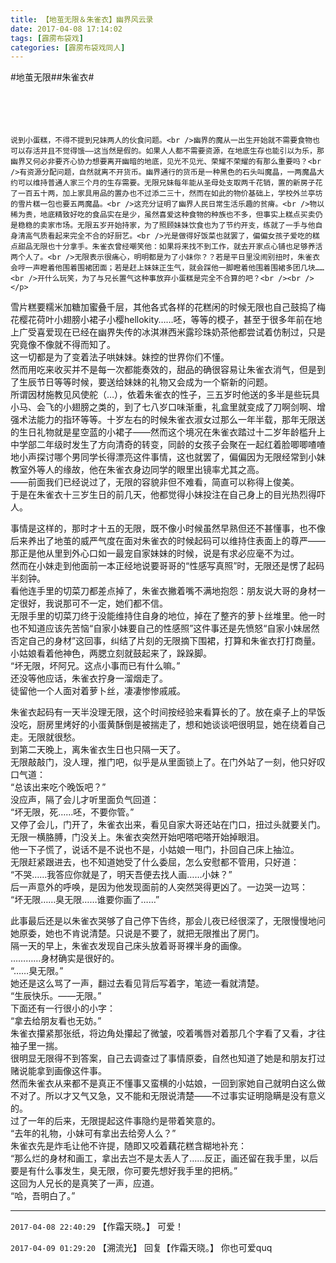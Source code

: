 ```yaml
---
title: 【地茧无限＆朱雀衣】幽界风云录
date: 2017-04-08 17:14:02
tags: [霹雳布袋戏]
categories: [霹雳布袋戏同人]
---
```


<p dir="ltr"  >#地茧无限##朱雀衣#<br /><br /><br /><br /><br /></p> 
<p dir="ltr"  >
    
    说到小蛋糕，不得不提到兄妹两人的伙食问题。<br />幽界的魔从一出生开始就不需要食物也可以存活并且不觉得饿——这当然是假的。如果人人都不需要资源，在地底生存也能引以为乐，那幽界又何必非要齐心协力想要离开幽暗的地底，见光不见光、荣耀不荣耀的有那么重要吗？<br />有资源分配问题，自然就离不开货币。幽界通行的货币是一种黑色的石头叫魔晶，一两魔晶大约可以维持普通人家三个月的生存需要。无限兄妹每年能从圣母处支取两千花销，置的新房子花了一百五十两，加上家具用品的置办也不过添二三十，然而在如此的物价基础上，学校外兰亭坊的雪片糕一包也要五两魔晶。<br />这充分证明了幽界人民日常生活乐趣的贫瘠。<br />物以稀为贵，地底精致好吃的食品实在是少，虽然喜爱这种食物的种族也不多，但事实上糕点买卖仍是稳稳的卖家市场。无限五岁开始持家，为了照顾妹妹饮食也为了节约开支，练就了一手与他自身清高气质看起来完全不合的好厨艺。<br />光是做得好饭菜也就罢了，偏偏女孩子爱吃的糕点甜品无限也十分拿手。朱雀衣曾经嘲笑他：如果将来找不到工作，就去开家点心铺也足够养活两个人了。<br />无限表示很痛心，明明都是为了小妹你？？若是平日里没闹别扭时，朱雀衣会哼一声瞪着他围着围裙团面；若是赶上妹妹正生气，就会踩他一脚瞪着他围着围裙多团几块……<br />开什么玩笑，为了与兄长置气这种事放弃小蛋糕是完全不合算的吧？<br /><br /></p> 
<p dir="ltr"  >雪片糕要糯米加糖加蜜叠千层，其他各式各样的花糕闲的时候无限也自己鼓捣了梅花樱花荷叶小翅膀小裙子小樱hellokity……呸，等等的模子，甚至于很多年前在地上广受喜爱现在已经在幽界失传的冰淇淋西米露珍珠奶茶他都尝试着仿制过，只是究竟像不像就不得而知了。<br />这一切都是为了变着法子哄妹妹。妹控的世界你们不懂。<br />然而用吃来收买并不是每一次都能奏效的，甜品的确很容易让朱雀衣消气，但是到了生辰节日等等时候，要送给妹妹的礼物又会成为一个崭新的问题。<br />所谓因材施教见风使舵（…），依着朱雀衣的性子，三五岁时他送的多半是些玩具小马、会飞的小翅膀之类的，到了七八岁口味渐重，礼盒里就变成了刀啊剑啊、增强术法能力的指环等等。十岁左右的时候朱雀衣淑女过那么一年半载，那年无限送的生日礼物就是星空蓝的小裙子——然而这个境况在朱雀衣踏过十二岁年龄槛升上中学部二年级时发生了方向清奇的转变，同龄的女孩子会聚在一起红着脸唧唧喳喳地小声探讨哪个男同学长得漂亮这件事情，这也就罢了，偏偏因为无限经常到小妹教室外等人的缘故，他在朱雀衣身边同学的眼里出镜率尤其之高。<br />——前面我们已经说过了，无限的容貌非但不难看，简直可以称得上俊美。<br />于是在朱雀衣十三岁生日的前几天，他都觉得小妹投注在自己身上的目光热烈得吓人。<br /></p> 
<p dir="ltr"  >事情是这样的，那时才十五的无限，既不像小时候虽然早熟但还不甚懂事，也不像后来养出了地茧的威严气度在面对朱雀衣的时候起码可以维持住表面上的尊严——那正是他从里到外心口如一最宠自家妹妹的时候，说是有求必应毫不为过。<br />然而在小妹走到他面前一本正经地说要哥哥的“性感写真照”时，无限还是愣了起码半刻钟。<br />看他连手里的切菜刀都差点掉了，朱雀衣撇着嘴不满地抱怨：朋友说大哥的身材一定很好，我说那可不一定，她们都不信。<br />无限手里的切菜刀终于没能维持住自身的地位，掉在了整齐的萝卜丝堆里。他一时也不知道应该先苦恼“自家小妹要自己的性感照”这件事还是先愤怒“自家小妹居然否定自己的身材”这回事，纠结了片刻的无限摘下围裙，打算和朱雀衣打打商量。<br />小姑娘看着他神色，两腮立刻就鼓起来了，跺跺脚。<br />“坏无限，坏阿兄。这点小事而已有什么嘛。”<br />还没等他应话，朱雀衣拧身一溜烟走了。<br />徒留他一个人面对着萝卜丝，凄凄惨惨戚戚。<br /></p> 
<p dir="ltr"  >朱雀衣起码有一天半没理无限，这个时间按经验来看算长的了。放在桌子上的早饭没吃，厨房里烤好的小蛋黄酥倒是被揣走了，想和她谈谈吧很明显，她在绕着自己走。无限就很愁。<br />到第二天晚上，离朱雀衣生日也只隔一天了。<br />无限敲敲门，没人理，推门吧，似乎是从里面锁上了。在门外站了一刻，他只好叹口气道：<br />“总该出来吃个晚饭吧？”<br />没应声，隔了会儿才听里面负气回道：<br />“坏无限，死……呸，不要你管。”<br />又停了会儿，门开了，朱雀衣出来，看见自家大哥还站在门口，扭过头就要关门。<br />无限一横胳膊，门没关上。朱雀衣突然开始吧嗒吧嗒开始掉眼泪。<br />他一下子慌了，说话不是不说也不是，小姑娘一甩门，扑回自己床上抽泣。<br />无限赶紧跟进去，也不知道她受了什么委屈，怎么安慰都不管用，只好道：<br />“不哭……我答应你就是了，明天吾便去找人画……小妹？”<br />后一声意外的呼唤，是因为他发现面前的人突然哭得更凶了。一边哭一边骂：<br />“坏无限……臭无限……谁要你画了……”<br /></p> 
<p dir="ltr"  >此事最后还是以朱雀衣哭够了自己停下告终，那会儿夜已经很深了，无限慢慢地问她原委，她也不肯说清楚。只说是不要了，就把无限推出了房门。<br />隔一天的早上，朱雀衣发现自己床头放着哥哥裸半身的画像。<br />…………身材确实是很好的。<br />“……臭无限。”<br />她还是这么骂了一声，翻过去看见背后写着字，笔迹一看就清楚。<br />“生辰快乐。——无限。”<br />下面还有一行很小的小字：<br />“拿去给朋友看也无妨。”<br />朱雀衣攥紧那张纸，将边角处攥起了微皱，咬着嘴唇对着那几个字看了又看，才往袖子里一揣。<br />很明显无限得不到答案，自己去调查过了事情原委，自然也知道了她是和朋友打过赌说能拿到画像这件事。<br />然而朱雀衣从来都不是真正不懂事又蛮横的小姑娘，一回到家她自己就明白这么做不对了。所以才又气又急，又不能和无限说清楚——不过事实证明隐瞒是没有意义的。<br />过了一年的后来，无限提起这件事隐约是带着笑意的。<br />“去年的礼物，小妹可有拿出去给旁人么？”<br />朱雀衣先是炸毛让他不许提，随即又咬着藕花糕含糊地补充：<br />“那么烂的身材和画工，拿出去岂不是太丢人了……反正，画还留在我手里，以后要是有什么事发生，臭无限，你可要先想好我手里的把柄。”<br />这回为人兄长的是真笑了一声，应道。<br />“哈，吾明白了。”</p>

<!-- more -->

---

`2017-04-08 22:40:29` 【作霜天晓。】 可爱！

`2017-04-09 01:29:20` 【溯流光】 回复【作霜天晓。】 你也可爱quq
